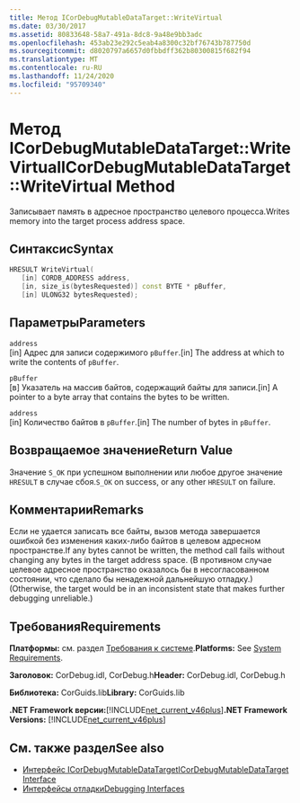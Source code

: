 ```yaml
---
title: Метод ICorDebugMutableDataTarget::WriteVirtual
ms.date: 03/30/2017
ms.assetid: 80833648-58a7-491a-8dc8-9a48e9bb3adc
ms.openlocfilehash: 453ab23e292c5eab4a8300c32bf76743b787750d
ms.sourcegitcommit: d8020797a6657d0fbbdff362b80300815f682f94
ms.translationtype: MT
ms.contentlocale: ru-RU
ms.lasthandoff: 11/24/2020
ms.locfileid: "95709340"
---
```

# <a name="icordebugmutabledatatargetwritevirtual-method"></a><span data-ttu-id="81196-102">Метод ICorDebugMutableDataTarget::WriteVirtual</span><span class="sxs-lookup"><span data-stu-id="81196-102">ICorDebugMutableDataTarget::WriteVirtual Method</span></span>

<span data-ttu-id="81196-103">Записывает память в адресное пространство целевого процесса.</span><span class="sxs-lookup"><span data-stu-id="81196-103">Writes memory into the target process address space.</span></span>  
  
## <a name="syntax"></a><span data-ttu-id="81196-104">Синтаксис</span><span class="sxs-lookup"><span data-stu-id="81196-104">Syntax</span></span>  
  
```cpp  
HRESULT WriteVirtual(  
   [in] CORDB_ADDRESS address,  
   [in, size_is(bytesRequested)] const BYTE * pBuffer,  
   [in] ULONG32 bytesRequested);  
```  
  
## <a name="parameters"></a><span data-ttu-id="81196-105">Параметры</span><span class="sxs-lookup"><span data-stu-id="81196-105">Parameters</span></span>  

 `address`  
 <span data-ttu-id="81196-106">[in] Адрес для записи содержимого `pBuffer`.</span><span class="sxs-lookup"><span data-stu-id="81196-106">[in] The address at which to write the contents of `pBuffer`.</span></span>  
  
 `pBuffer`  
 <span data-ttu-id="81196-107">[в] Указатель на массив байтов, содержащий байты для записи.</span><span class="sxs-lookup"><span data-stu-id="81196-107">[in] A pointer to a byte array that contains the bytes to be written.</span></span>  
  
 `address`  
 <span data-ttu-id="81196-108">[in] Количество байтов в `pBuffer`.</span><span class="sxs-lookup"><span data-stu-id="81196-108">[in] The number of bytes in `pBuffer`.</span></span>  
  
## <a name="return-value"></a><span data-ttu-id="81196-109">Возвращаемое значение</span><span class="sxs-lookup"><span data-stu-id="81196-109">Return Value</span></span>  

 <span data-ttu-id="81196-110">Значение `S_OK` при успешном выполнении или любое другое значение `HRESULT` в случае сбоя.</span><span class="sxs-lookup"><span data-stu-id="81196-110">`S_OK` on success, or any other `HRESULT` on failure.</span></span>  
  
## <a name="remarks"></a><span data-ttu-id="81196-111">Комментарии</span><span class="sxs-lookup"><span data-stu-id="81196-111">Remarks</span></span>  

 <span data-ttu-id="81196-112">Если не удается записать все байты, вызов метода завершается ошибкой без изменения каких-либо байтов в целевом адресном пространстве.</span><span class="sxs-lookup"><span data-stu-id="81196-112">If any bytes cannot be written, the method call fails without changing any bytes in the target address space.</span></span> <span data-ttu-id="81196-113">(В противном случае целевое адресное пространство оказалось бы в несогласованном состоянии, что сделало бы ненадежной дальнейшую отладку.)</span><span class="sxs-lookup"><span data-stu-id="81196-113">(Otherwise, the target would be in an inconsistent state that makes further debugging unreliable.)</span></span>  
  
## <a name="requirements"></a><span data-ttu-id="81196-114">Требования</span><span class="sxs-lookup"><span data-stu-id="81196-114">Requirements</span></span>  

 <span data-ttu-id="81196-115">**Платформы:** см. раздел [Требования к системе](../../get-started/system-requirements.md).</span><span class="sxs-lookup"><span data-stu-id="81196-115">**Platforms:** See [System Requirements](../../get-started/system-requirements.md).</span></span>  
  
 <span data-ttu-id="81196-116">**Заголовок:** CorDebug.idl, CorDebug.h</span><span class="sxs-lookup"><span data-stu-id="81196-116">**Header:** CorDebug.idl, CorDebug.h</span></span>  
  
 <span data-ttu-id="81196-117">**Библиотека:** CorGuids.lib</span><span class="sxs-lookup"><span data-stu-id="81196-117">**Library:** CorGuids.lib</span></span>  
  
 <span data-ttu-id="81196-118">**.NET Framework версии:**[!INCLUDE[net_current_v46plus](../../../../includes/net-current-v46plus-md.md)]</span><span class="sxs-lookup"><span data-stu-id="81196-118">**.NET Framework Versions:** [!INCLUDE[net_current_v46plus](../../../../includes/net-current-v46plus-md.md)]</span></span>  
  
## <a name="see-also"></a><span data-ttu-id="81196-119">См. также раздел</span><span class="sxs-lookup"><span data-stu-id="81196-119">See also</span></span>

- [<span data-ttu-id="81196-120">Интерфейс ICorDebugMutableDataTarget</span><span class="sxs-lookup"><span data-stu-id="81196-120">ICorDebugMutableDataTarget Interface</span></span>](icordebugmutabledatatarget-interface.md)
- [<span data-ttu-id="81196-121">Интерфейсы отладки</span><span class="sxs-lookup"><span data-stu-id="81196-121">Debugging Interfaces</span></span>](debugging-interfaces.md)
